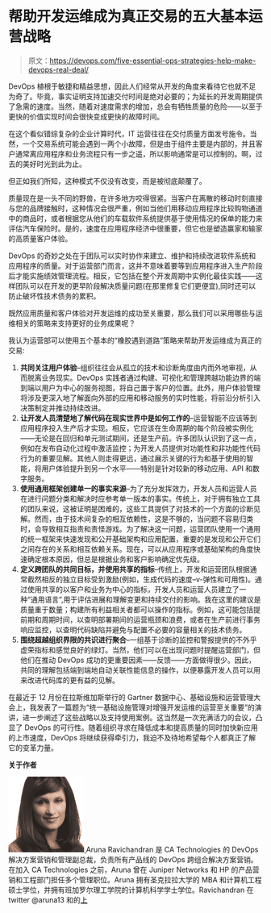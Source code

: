 # 帮助开发运维成为真正交易的五大基本运营战略

> 原文：<https://devops.com/five-essential-ops-strategies-help-make-devops-real-deal/>

DevOps 植根于敏捷和精益思想，因此人们经常从开发的角度来看待它也就不足为奇了。毕竟，事实证明支持加速交付时间是绝对必要的；为延长的开发周期提供了急需的速度。当然，随着对速度需求的增加，总会有牺牲质量的危险——以至于更快的价值实现时间会很快变成更快的故障时间。

在这个看似错综复杂的企业计算时代，IT 运营往往在交付质量方面发号施令。当然，一个交易系统可能会遇到一两个小故障，但是由于组件主要是内部的，并且客户通常离应用程序和业务流程只有一步之遥，所以影响通常是可以控制的。啊，过去的美好时光到此为止。

但正如我们所知，这种模式不仅没有改变，而是被彻底颠覆了。

质量现在是一头不同的野兽，在许多地方咬得很紧。当客户在离散的移动时刻直接与您的品牌接触时，这种情况会很严重，例如当他们用移动应用程序比较购物通道中的商品时，或者根据您从他们的车载软件系统提供基于使用情况的保单的能力来评估汽车保险时。是的，速度在应用程序经济中很重要，但它也是塑造赢家和输家的高质量客户体验。

DevOps 的奇妙之处在于团队可以实时协作来建立、维护和持续改进软件系统和应用程序的质量。对于运营部门而言，这并不意味着要等到应用程序进入生产阶段后才能实施绩效管理流程。相反，它包括在整个开发周期中实例化最佳实践——这样团队可以在开发的更早阶段解决质量问题(在那里修复它们更便宜),同时还可以防止破坏性技术债务的累积。

既然应用质量和客户体验对开发运维的成功至关重要，那么我们可以采用哪些与运维相关的策略来支持更好的业务成果呢？

我认为运营部可以使用五个基本的“橡胶遇到道路”策略来帮助开发运维成为真正的交易:

1.  **共同关注用户体验**–组织往往会从孤立的技术和诊断角度由内而外地审视，从而脱离业务现实。DevOps 实践者通过构建、可视化和管理跨越功能边界的端到端以用户为中心的服务视图，将自己置于客户的位置。此外，用户体验管理将涉及更深入地了解面向外部的应用和移动服务的实时性能，将前沿分析引入决策制定并推动持续改进。
2.  **让开发人员清楚地了解代码在现实世界中是如何工作的**–运营智能不应该等到应用程序投入生产后才实现。相反，它应该在生命周期的每个阶段被实例化——无论是在回归和单元测试期间，还是生产前。许多团队认识到了这一点，例如在发布自动化过程中激活监控；为开发人员提供对功能性和非功能性代码行为的重要见解。其他人则走得更远，通过展示关键的行为和基于使用的智能，将用户体验提升到另一个水平——特别是针对较新的移动应用、API 和数字服务。
3.  **使用通用框架创建单一的事实来源**–为了充分发挥效力，开发人员和运营人员在进行问题分类和解决时应参考单一版本的事实。传统上，对于拥有独立工具的团队来说，这被证明是困难的，这些工具提供了对技术的一个方面的诊断见解。然而，由于技术间复杂的相互依赖性，这是不够的，当问题不容易归类时，会导致相互指责和责怪游戏。为了解决这一问题，运营团队使用一个通用的统一框架来快速发现和公开基础架构和应用配置，重要的是发现和公开它们之间存在的关系和相互依赖关系。现在，可以从应用程序或基础架构的角度快速确定根本原因，但总是根据业务和客户影响确定优先级。
4.  **定义跨团队的共同目标，并使用共享的指标**–传统上，开发和运营团队根据通常截然相反的独立目标受到激励(例如，生成代码的速度–v-弹性和可用性)。通过使用共享的以客户和业务为中心的指标，开发人员和运营人员建立了一种“通用语言”,用于评估进展和理解变更和持续交付的影响。我在这里的建议是质量重于数量；构建所有利益相关者都可以操作的指标。例如，这可能包括提前期和周期时间，以查明部署期间的运营瓶颈和浪费，或者在生产前进行事务响应监控，以查明代码缺陷并避免与配置不必要的容量相关的技术债务。
5.  **围绕超越组织界限的共识进行聚合**–一组基于诊断的监控和警报提供的不外乎虚荣指标和感觉良好的绿灯。当然，他们可以在出现问题时提醒运营部门，但他们在推动 DevOps 成功的更重要因素——反馈——方面做得很少。因此，共同的理解包括端到端地自动关联性能信息的操作，以便暴露开发人员可以用来改进代码库的更有益的见解。

在最近于 12 月份在拉斯维加斯举行的 Gartner 数据中心、基础设施和运营管理大会上，我发表了一篇题为“统一基础设施管理对增强开发运维的运营至关重要”的演讲，进一步阐述了这些战略以及支持使用案例。这当然是一次充满活力的会议，凸显了 DevOps 的可行性。随着组织寻求在降低成本和提高质量的同时加快新应用的上市速度，DevOps 将继续获得牵引力，我迫不及待地希望每个人都真正了解它的变革力量。

**关于作者**

[![ravichandran aruna](img/0d800dc449074880b2de86e16cffd01a.png) ](https://devops.com/wp-content/uploads/2014/09/ravichandran-aruna.jpg) Aruna Ravichandran 是 CA Technologies 的 DevOps 解决方案营销和管理副总裁，负责所有产品线的 DevOps 跨组合解决方案营销。在加入 CA Technologies 之前，Aruna 曾在 Juniper Networks 和 HP 的产品营销和工程部门担任多个管理职位。Aruna 拥有圣克拉拉大学的 MBA 和计算机工程硕士学位，并拥有班加罗尔理工学院的计算机科学学士学位。Ravichandran 在 twitter @aruna13 和的[上](https://www.linkedin.com/profile/view?id=2648404&authType=NAME_SEARCH&authToken=-jzi&locale=en_US&trk=tyah2&trkInfo=tarId%3A1410289359584%2Ctas%3Aaruna%20%2Cidx%3A1-1-1)
